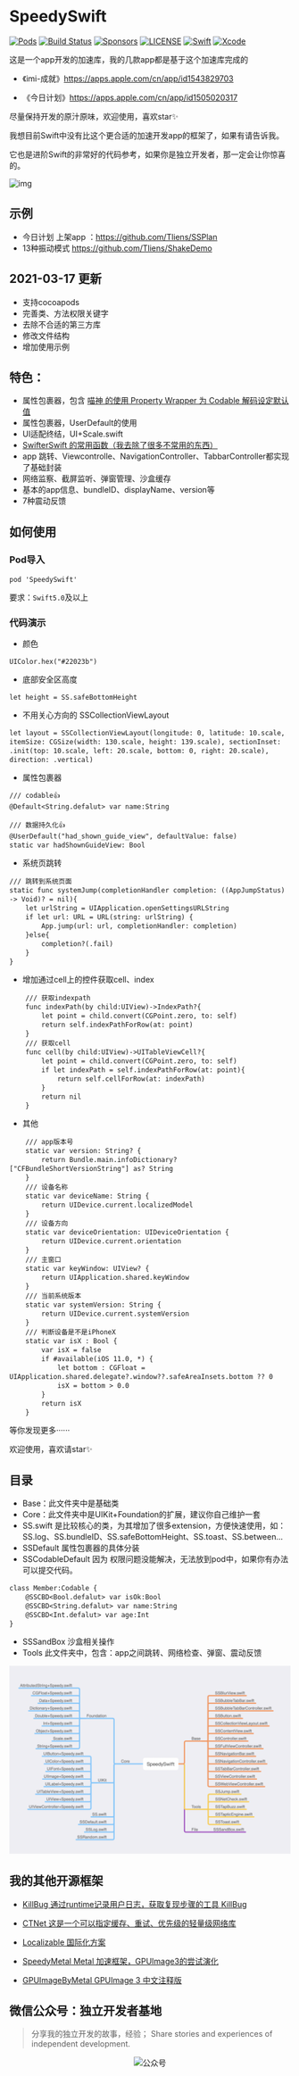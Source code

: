 # SpeedySwift
[![Pods](https://img.shields.io/cocoapods/v/SpeedySwift.svg)](https://cocoapods.org/pods/SpeedySwift)
[![Build Status](https://travis-ci.org/ios_base_foundation/SnapKit.svg)](https://travis-ci.org/ios_base_foundation/ios_base_foundation)
[![Sponsors](https://opencollective.com/ios_base_foundation/sponsors/badge.svg)](https://opencollective.com/ios_base_foundation/sponsors/badge.svg)
[![LICENSE](https://img.shields.io/cocoapods/l/ios_base_foundation.svg)](https://img.shields.io/cocoapods/l/ios_base_foundation.svg)
[![Swift](https://img.shields.io/badge/Swift-5.0-orange.svg)](https://swift.org)
[![Xcode](https://img.shields.io/badge/Xcode-11.4-blue.svg)](https://developer.apple.com/xcode)

这是一个app开发的加速库，我的几款app都是基于这个加速库完成的

 - 《imi-成就》https://apps.apple.com/cn/app/id1543829703

 - 《今日计划》https://apps.apple.com/cn/app/id1505020317


尽量保持开发的原汁原味，欢迎使用，喜欢star✨

我想目前Swift中没有比这个更合适的加速开发app的框架了，如果有请告诉我。

它也是进阶Swift的非常好的代码参考，如果你是独立开发者，那一定会让你惊喜的。

![img](https://github.com/Tliens/SpeedySwift/blob/master/icon_0.png)
## 示例
- 今日计划 上架app ：https://github.com/Tliens/SSPlan
- 13种振动模式 https://github.com/Tliens/ShakeDemo

## 2021-03-17 更新

- 支持cocoapods
- 完善类、方法权限关键字
- 去除不合适的第三方库
- 修改文件结构
- 增加使用示例


## 特色：

- 属性包裹器，包含 [喵神 的使用 Property Wrapper 为 Codable 解码设定默认值](https://mp.weixin.qq.com/s/jOyHRS2Wx6MJpuYuENhVgg)
- 属性包裹器，UserDefault的使用
- UI适配终结，UI+Scale.swift
- [SwifterSwift 的常用函数（我去除了很多不常用的东西）](https://github.com/SwifterSwift/SwifterSwift)
- app 跳转、Viewcontrolle、NavigationController、TabbarController都实现了基础封装
- 网络监察、截屏监听、弹窗管理、沙盒缓存
- 基本的app信息、bundleID、displayName、version等
- 7种震动反馈

## 如何使用

### Pod导入
```
pod 'SpeedySwift'
```

要求：`Swift5.0`及以上

### 代码演示

- 颜色
```
UIColor.hex("#22023b")
```
- 底部安全区高度
```
let height = SS.safeBottomHeight
```
- 不用关心方向的 SSCollectionViewLayout
```
let layout = SSCollectionViewLayout(longitude: 0, latitude: 10.scale, itemSize: CGSize(width: 130.scale, height: 139.scale), sectionInset: .init(top: 10.scale, left: 20.scale, bottom: 0, right: 20.scale), direction: .vertical)
```
- 属性包裹器
```
/// codable👍
@Default<String.defalut> var name:String

/// 数据持久化👍
@UserDefault("had_shown_guide_view", defaultValue: false)
static var hadShownGuideView: Bool

```
- 系统页跳转
```
/// 跳转到系统页面
static func systemJump(completionHandler completion: ((AppJumpStatus) -> Void)? = nil){
    let urlString = UIApplication.openSettingsURLString
    if let url: URL = URL(string: urlString) {
        App.jump(url: url, completionHandler: completion)
    }else{
        completion?(.fail)
    }
}
```
- 增加通过cell上的控件获取cell、index
```
    /// 获取indexpath
    func indexPath(by child:UIView)->IndexPath?{
        let point = child.convert(CGPoint.zero, to: self)
        return self.indexPathForRow(at: point)
    }
    /// 获取cell
    func cell(by child:UIView)->UITableViewCell?{
        let point = child.convert(CGPoint.zero, to: self)
        if let indexPath = self.indexPathForRow(at: point){
            return self.cellForRow(at: indexPath)
        }
        return nil
    }

```
- 其他
```
	/// app版本号
    static var version: String? {
        return Bundle.main.infoDictionary?["CFBundleShortVersionString"] as? String
    }
    /// 设备名称
    static var deviceName: String {
        return UIDevice.current.localizedModel
    }
    /// 设备方向
    static var deviceOrientation: UIDeviceOrientation {
        return UIDevice.current.orientation
    }
    /// 主窗口
    static var keyWindow: UIView? {
        return UIApplication.shared.keyWindow
    }
    /// 当前系统版本
    static var systemVersion: String {
        return UIDevice.current.systemVersion
    }
    /// 判断设备是不是iPhoneX
    static var isX : Bool {
        var isX = false
        if #available(iOS 11.0, *) {
            let bottom : CGFloat = UIApplication.shared.delegate?.window??.safeAreaInsets.bottom ?? 0
            isX = bottom > 0.0
        }
        return isX
    }
```

等你发现更多······

欢迎使用，喜欢请star✨

## 目录
- Base：此文件夹中是基础类
- Core：此文件夹中是UIKit+Foundation的扩展，建议你自己维护一套
- SS.swift 是比较核心的类，为其增加了很多extension，方便快速使用，如：SS.log、SS.bundleID、SS.safeBottomHeight、SS.toast、SS.between...
- SSDefault 属性包裹器的具体分装
- SSCodableDefault 因为 权限问题没能解决，无法放到pod中，如果你有办法可以提交代码。
```
class Member:Codable {
    @SSCBD<Bool.defalut> var isOk:Bool
    @SSCBD<String.defalut> var name:String
    @SSCBD<Int.defalut> var age:Int
}
```
- SSSandBox 沙盒相关操作
- Tools 此文件夹中，包含：app之间跳转、网络检查、弹窗、震动反馈

![img](https://github.com/Tliens/SpeedySwift/blob/master/SpeedySwiftMind.png)

## 我的其他开源框架

- [KillBug  通过runtime记录用户日志，获取复现步骤的工具 KillBug](https://github.com/Tliens/KillBug)

- [CTNet 这是一个可以指定缓存、重试、优先级的轻量级网络库](https://github.com/ours-curiosity/CTNet)

- [Localizable 国际化方案](https://github.com/Tliens/Localizable)

- [SpeedyMetal Metal 加速框架，GPUImage3的尝试演化](https://github.com/Tliens/SpeedyMetal)

- [GPUImageByMetal  GPUImage 3 中文注释版](https://github.com/Tliens/GPUImageByMetal)

## 微信公众号：独立开发者基地 

> 分享我的独立开发的故事，经验； Share stories and experiences of independent development.

<div  align="center">    
<img src="https://github.com/Tliens/SpeedySwift/blob/master/WechatIMG58.jpeg" width = "335" height = "388" alt="公众号" align=center />
</div>

